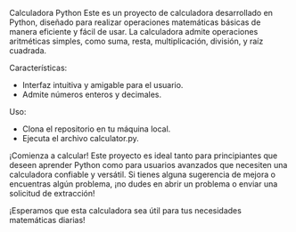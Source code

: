 Calculadora Python
Este es un proyecto de calculadora desarrollado en Python, diseñado para realizar operaciones matemáticas básicas de manera eficiente y fácil de usar. La calculadora admite operaciones aritméticas simples, como suma, resta, multiplicación, división, y raíz cuadrada.

Características:
- Interfaz intuitiva y amigable para el usuario.
- Admite números enteros y decimales.

Uso:
- Clona el repositorio en tu máquina local.
- Ejecuta el archivo calculator.py.

¡Comienza a calcular!
Este proyecto es ideal tanto para principiantes que deseen aprender Python como para usuarios avanzados que necesiten una calculadora confiable y versátil. Si tienes alguna sugerencia de mejora o encuentras algún problema, ¡no dudes en abrir un problema o enviar una solicitud de extracción!

¡Esperamos que esta calculadora sea útil para tus necesidades matemáticas diarias!
